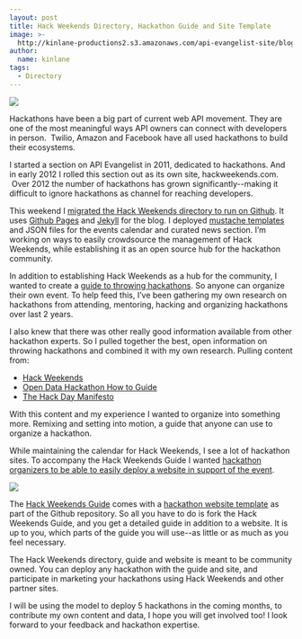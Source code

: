 ```yaml
---
layout: post
title: Hack Weekends Directory, Hackathon Guide and Site Template
image: >-
  http://kinlane-productions2.s3.amazonaws.com/api-evangelist-site/blog/Hack-Weekends-Guide-Screenshot.png
author:
  name: kinlane
tags:
  - Directory
---
```

[![](https://s3.amazonaws.com/kinlane-productions2/hackweekends/Hack-Weekends-Guide-Screenshot.png)](http://kinlane.github.com/hack-weekends-guide/)

Hackathons have been a big part of current web API movement. They are one of the most meaningful ways API owners can connect with developers in person.  Twilio, Amazon and Facebook have all used hackathons to build their ecosystems.

I started a section on API Evangelist in 2011, dedicated to hackathons. And in early 2012 I rolled this section out as its own site, hackweekends.com.  Over 2012 the number of hackathons has grown significantly--making it difficult to ignore hackathons as channel for reaching developers.

This weekend I [migrated the Hack Weekends directory to run on Github](/2012/12/08/open-sourcing-hack-weekends-using-github/). It uses [Github Pages](http://pages.github.com/) and [Jekyll](https://github.com/mojombo/jekyll) for the blog. I deployed [mustache templates](http://mustache.github.com/) and JSON files for the events calendar and curated news section. I’m working on ways to easily crowdsource the management of Hack Weekends, while establishing it as an open source hub for the hackathon community.

In addition to establishing Hack Weekends as a hub for the community, I wanted to create a [guide to throwing hackathons](https://github.com/kinlane/hack-weekends-guide). So anyone can organize their own event. To help feed this, I’ve been gathering my own research on hackathons from attending, mentoring, hacking and organizing hackathons over last 2 years.

I also knew that there was other really good information available from other hackathon experts. So I pulled together the best, open information on throwing hackathons and combined it with my own research. Pulling content from:

*   [Hack Weekends](http://hackweekends.com/)
*   [Open Data Hackathon How to Guide](https://docs.google.com/document/d/1fBuisDTIiBAz9u2tr7sgv6GdDLOV_aHbafjqHXSkNB0/edit)
*   [The Hack Day Manifesto](http://hackdaymanifesto.com/)

With this content and my experience I wanted to organize into something more. Remixing and setting into motion, a guide that anyone can use to organize a hackathon.

While maintaining the calendar for Hack Weekends, I see a lot of hackathon sites. To accompany the Hack Weekends Guide I wanted [hackathon organizers to be able to easily deploy a website in support of the event](http://kinlane.github.com/hack-weekends-guide/).

[![](http://kinlane-productions2.s3.amazonaws.com/hackweekends/hackweekends-logo.png)](http://hackweekends.com/)

The [Hack Weekends Guide](https://github.com/kinlane/hack-weekends-guide) comes with a [hackathon website template](http://kinlane.github.com/hack-weekends-guide/) as part of the Github repository. So all you have to do is fork the Hack Weekends Guide, and you get a detailed guide in addition to a website. It is up to you, which parts of the guide you will use--as little or as much as you feel necessary.

The Hack Weekends directory, guide and website is meant to be community owned. You can deploy any hackathon with the guide and site, and participate in marketing your hackathons using Hack Weekends and other partner sites.

I will be using the model to deploy 5 hackathons in the coming months, to contribute my own content and data, I hope you will get involved too! I look forward to your feedback and hackathon expertise.
